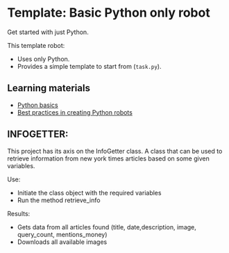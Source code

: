 # Template: Basic Python only robot

Get started with just Python.

This template robot:

- Uses only Python.
- Provides a simple template to start from (`task.py`).

## Learning materials

- [Python basics](https://robocorp.com/docs/languages-and-frameworks/python)
- [Best practices in creating Python robots](https://robocorp.com/docs/development-guide/qa-and-best-practices/python-robots)


## INFOGETTER:
This project has its axis on the InfoGetter class. 
A class that can be used to retrieve information from new york times articles 
based on some given variables.

Use:
- Initiate the class object with the required variables
- Run the method retrieve_info

Results: 
- Gets data from all articles found (title, date,description, image, query_count, mentions_money) 
- Downloads all available images